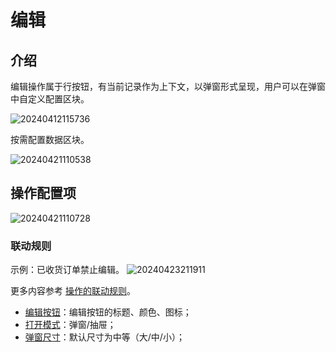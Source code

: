 # 编辑

## 介绍

编辑操作属于行按钮，有当前记录作为上下文，以弹窗形式呈现，用户可以在弹窗中自定义配置区块。

![20240412115736](https://static-docs.nocobase.com/20240412115736.png)

按需配置数据区块。

![20240421110538](https://static-docs.nocobase.com/20240421110538.png)

## 操作配置项

![20240421110728](https://static-docs.nocobase.com/20240421110728.png)

### 联动规则

示例：已收货订单禁止编辑。
![20240423211911](https://static-docs.nocobase.com/20240423211911.png)

更多内容参考 [操作的联动规则](/handbook/ui/actions/action-settings/linkage-rule)。

- [编辑按钮](/handbook/ui/actions/action-settings/edit-button)：编辑按钮的标题、颜色、图标；
- [打开模式](/handbook/ui/actions/action-settings/open-mode)：弹窗/抽屉；
- [弹窗尺寸](/handbook/ui/actions/action-settings/popup-size)：默认尺寸为中等（大/中/小）；